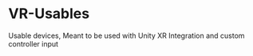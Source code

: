 # VR-Usables
Usable devices, Meant to be used with Unity XR Integration and custom controller input
